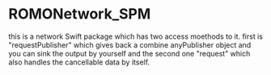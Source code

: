 # ROMONetwork_SPM

this is a network Swift package which has two access moethods to it. first is "requestPublisher"  which gives back a combine anyPublisher object and you can sink the output by yourself and the second one "request" which also handles the cancellable data by itself. 
